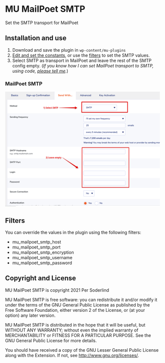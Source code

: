# MU MailPoet SMTP

Set the SMTP transport for MailPoet

## Installation and use

1. Download and save the plugin in `wp-content/mu-plugins`
1. [Edit and set the constants](https://github.com/soderlind/mu-mailpoet-smtp/blob/main/mu-mailpoet-smtp.php#L29-L33), or use the [filters](#filters) to set the SMTP values.
1. Select SMTP as transport in MailPoet and leave the rest of the SMTP config empty. (_If you know how I can set MailPoet transport to SMTP, using code, [please tell me](https://github.com/soderlind/mu-mailpoet-smtp/issues/new/choose)._)

### MailPoet SMTP

<img src="assets/mailpoet-smtp-settings.png">

## Filters

You can override the values in the plugin using the following filters:

- mu_mailpoet_smtp_host
- mu_mailpoet_smtp_port
- mu_mailpoet_smtp_encryption
- mu_mailpoet_smtp_username
- mu_mailpoet_smtp_password

## Copyright and License

MU MailPoet SMTP is copyright 2021 Per Soderlind

MU MailPoet SMTP is free software: you can redistribute it and/or modify it under the terms of the GNU General Public License as published by the Free Software Foundation, either version 2 of the License, or (at your option) any later version.

MU MailPoet SMTP is distributed in the hope that it will be useful, but WITHOUT ANY WARRANTY; without even the implied warranty of MERCHANTABILITY or FITNESS FOR A PARTICULAR PURPOSE. See the GNU General Public License for more details.

You should have received a copy of the GNU Lesser General Public License along with the Extension. If not, see http://www.gnu.org/licenses/.



